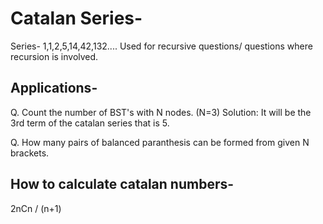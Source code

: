 # Catalan Series-
Series- 1,1,2,5,14,42,132....
Used for recursive questions/ questions where recursion is involved.

## Applications-
Q. Count the number of BST's with N nodes. (N=3)
Solution: It will be the 3rd term of the catalan series that is 5.

Q. How many pairs of balanced paranthesis can be formed from given N brackets.

## How to calculate catalan numbers-
2nCn / (n+1)    